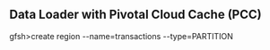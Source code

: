 ## Data Loader with Pivotal Cloud Cache (PCC)

gfsh>create region --name=transactions --type=PARTITION
